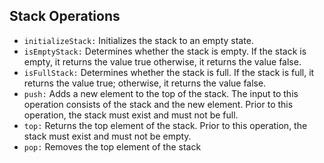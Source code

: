 ## Stack Operations

 - `initializeStack:` Initializes the stack to an empty state.
 - `isEmptyStack:` Determines whether the stack is empty. If the stack is empty, it returns the value true otherwise, it returns the value false.
 - `isFullStack:` Determines whether the stack is full. If the stack is full, it returns the value true; otherwise, it returns the value false.
 - `push:` Adds a new element to the top of the stack. The input to this operation consists of the stack and the new element. Prior to this operation, the stack must exist and must not be full.
 - `top:` Returns the top element of the stack. Prior to this operation, the stack must exist and must not be empty.
 - `pop:` Removes the top element of the stack